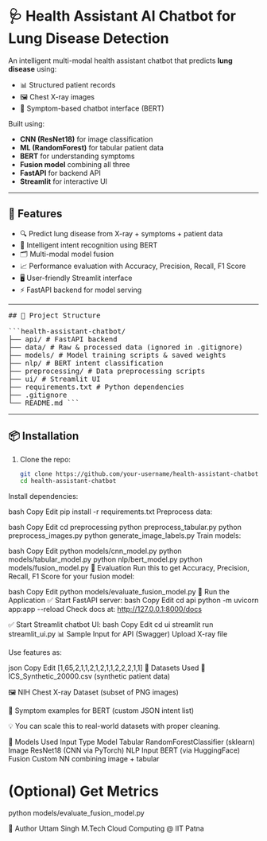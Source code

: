 # 🩺 Health Assistant AI Chatbot for Lung Disease Detection

An intelligent multi-modal health assistant chatbot that predicts **lung disease** using:
- 📊 Structured patient records
- 🖼️ Chest X-ray images
- 💬 Symptom-based chatbot interface (BERT)

Built using:
- **CNN (ResNet18)** for image classification
- **ML (RandomForest)** for tabular patient data
- **BERT** for understanding symptoms
- **Fusion model** combining all three
- **FastAPI** for backend API
- **Streamlit** for interactive UI

---

## 🚀 Features

- 🔍 Predict lung disease from X-ray + symptoms + patient data
- 🧠 Intelligent intent recognition using BERT
- 🗂️ Multi-modal model fusion
- 📈 Performance evaluation with Accuracy, Precision, Recall, F1 Score
- 🖥️ User-friendly Streamlit interface
- ⚡ FastAPI backend for model serving

---

<pre>## 🧾 Project Structure

```health-assistant-chatbot/
├── api/ # FastAPI backend
├── data/ # Raw & processed data (ignored in .gitignore)
├── models/ # Model training scripts & saved weights
├── nlp/ # BERT intent classification
├── preprocessing/ # Data preprocessing scripts
├── ui/ # Streamlit UI
├── requirements.txt # Python dependencies
├── .gitignore
└── README.md ```
</pre>
---

## 📦 Installation

1. Clone the repo:
   ```bash
   git clone https://github.com/your-username/health-assistant-chatbot.git
   cd health-assistant-chatbot
Install dependencies:

bash
Copy
Edit
pip install -r requirements.txt
Preprocess data:

bash
Copy
Edit
cd preprocessing
python preprocess_tabular.py
python preprocess_images.py
python generate_image_labels.py
Train models:

bash
Copy
Edit
python models/cnn_model.py
python models/tabular_model.py
python nlp/bert_model.py
python models/fusion_model.py
🧪 Evaluation
Run this to get Accuracy, Precision, Recall, F1 Score for your fusion model:

bash
Copy
Edit
python models/evaluate_fusion_model.py
🧠 Run the Application
✅ Start FastAPI server:
bash
Copy
Edit
cd api
python -m uvicorn app:app --reload
Check docs at: http://127.0.0.1:8000/docs

✅ Start Streamlit chatbot UI:
bash
Copy
Edit
cd ui
streamlit run streamlit_ui.py
📊 Sample Input for API (Swagger)
Upload X-ray file

Use features as:

json
Copy
Edit
[1,65,2,1,1,2,1,2,1,1,2,2,2,1,1]
📁 Datasets Used
🧾 ICS_Synthetic_20000.csv (synthetic patient data)

🖼️ NIH Chest X-ray Dataset (subset of PNG images)

🧠 Symptom examples for BERT (custom JSON intent list)

💡 You can scale this to real-world datasets with proper cleaning.

🧠 Models Used
Input Type	Model
Tabular	RandomForestClassifier (sklearn)
Image	ResNet18 (CNN via PyTorch)
NLP Input	BERT (via HuggingFace)
Fusion	Custom NN combining image + tabular

# (Optional) Get Metrics
python models/evaluate_fusion_model.py

📌 Author
Uttam Singh
M.Tech Cloud Computing @ IIT Patna